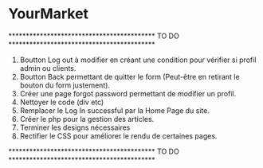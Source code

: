 # YourMarket
****************************************** TO DO ******************************************
1) Boutton Log out à modifier en créant une condition pour vérifier si profil admin ou clients.
2) Boutton Back permettant de quitter le form (Peut-être en retirant le bouton du form justement).
3) Créer une page forgot password permettant de modifier un profil.
4) Nettoyer le code (div etc)
5) Remplacer le Log In successful par la Home Page du site.
6) Créer le php pour la gestion des articles.
7) Terminer les designs nécessaires
8) Rectifier le CSS pour améliorer le rendu de certaines pages.

****************************************** TO DO ******************************************
